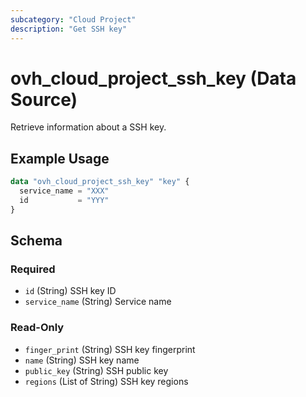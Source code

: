 ```yaml
---
subcategory: "Cloud Project"
description: "Get SSH key"
---
```


# ovh_cloud_project_ssh_key (Data Source)

Retrieve information about a SSH key.

## Example Usage

```terraform
data "ovh_cloud_project_ssh_key" "key" {
  service_name = "XXX"
  id           = "YYY"
}
```

<!-- schema generated by tfplugindocs -->
## Schema

### Required

- `id` (String) SSH key ID
- `service_name` (String) Service name

### Read-Only

- `finger_print` (String) SSH key fingerprint
- `name` (String) SSH key name
- `public_key` (String) SSH public key
- `regions` (List of String) SSH key regions

